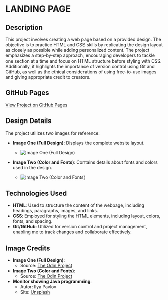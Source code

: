 # LANDING PAGE

## Description

This project involves creating a web page based on a provided design. The objective is to practice HTML and CSS skills by replicating the design layout as closely as possible while adding personalized content. The project emphasizes a step-by-step approach, encouraging developers to tackle one section at a time and focus on HTML structure before styling with CSS. Additionally, it highlights the importance of version control using Git and GitHub, as well as the ethical considerations of using free-to-use images and giving appropriate credit to creators.

## GitHub Pages

[View Project on GitHub Pages](https://yuri-italo.github.io/landing-page/)

## Design Details

The project utilizes two images for reference:

- **Image One (Full Design)**: Displays the complete website layout.
  - ![Image One (Full Design)](https://cdn.statically.io/gh/TheOdinProject/curriculum/81a5d553f4073e593d23a6ab00d50eef8620796d/foundations/html_css/project/imgs/01.png)
- **Image Two (Color and Fonts)**: Contains details about fonts and colors used in the design.

  - ![Image Two (Color and Fonts)](https://cdn.statically.io/gh/TheOdinProject/curriculum/81a5d553f4073e593d23a6ab00d50eef8620796d/foundations/html_css/project/imgs/02.png)

## Technologies Used

- **HTML**: Used to structure the content of the webpage, including headings, paragraphs, images, and links.
- **CSS**: Employed for styling the HTML elements, including layout, colors, fonts, and spacing.
- **Git/GitHub**: Utilized for version control and project management, enabling me to track changes and collaborate effectively.

## Image Credits

- **Image One (Full Design)**:
  - Source: [The Odin Project](https://www.theodinproject.com/)
- **Image Two (Color and Fonts)**:
  - Source: [The Odin Project](https://www.theodinproject.com/)
- **Monitor showing Java programming**:
  - Autor: Ilya Pavlov
  - Site: [Unsplash](https://unsplash.com/photos/monitor-showing-java-programming-OqtafYT5kTw)
